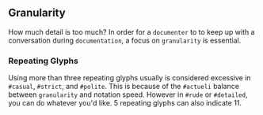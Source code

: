 ## Granularity
How much detail is too much?  In order for a `documenter` to to keep up with a conversation during `documentation`, a focus on `granularity` is essential.

### Repeating Glyphs
Using more than three repeating glyphs usually is considered excessive in `#casual`, `#strict`, and `#polite`.  This is because of the `#actueli` balance between `granularity` and notation speed.  However in `#rude` or `#detailed`, you can do whatever you'd like.  5 repeating glyphs can also indicate 11.